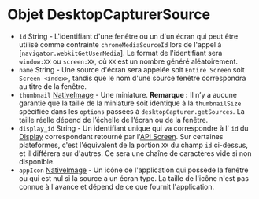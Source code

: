 # Objet DesktopCapturerSource

* `id` String - L'identifiant d'une fenêtre ou un d'un écran qui peut être utilisé comme contrainte `chromeMediaSourceId` lors de l'appel à [`navigator.webkitGetUserMedia`]. Le format de l'identifiant sera `window:XX` ou `screen:XX`, où `XX` est un nombre généré aléatoirement.
* `name` String - Une source d'écran sera appelée soit `Entire Screen` soit `Screen <index>`, tandis que le nom d'une source fenêtre correspondra au titre de la fenêtre.
* `thumbnail` [NativeImage](../native-image.md) - Une miniature. **Remarque :** Il n’y a aucune garantie que la taille de la miniature soit identique à la `thumbnailSize` spécifiée dans les `options` passées à `desktopCapturer.getSources`. La taille réelle dépend de l’échelle de l’écran ou de la fenêtre.
* `display_id` String - Un identifiant unique qui va correspondre à l' `id` du [Display](display.md) correspondant retourné par l'[API Screen](../screen.md). Sur certaines plateformes, c'est l'équivalent de la portion `XX` du champ `id` ci-dessus, et il différera sur d'autres. Ce sera une chaîne de caractères vide si non disponible.
* `appIcon` [NativeImage](../native-image.md) - Un icône de l'application qui possède la fenêtre ou qui est nul si la source a un écran type. La taille de l'icône n'est pas connue à l'avance et dépend de ce que fournit l'application.
